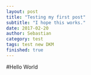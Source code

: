 ```yaml
---
layout: post
title: "Testing my first post"
subtitle: "I hope this works."
date: 2017-02-20
author: Sebastian
category: test
tags: test new DKM
finished: true
---
```



#Hello World
